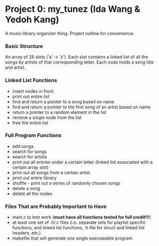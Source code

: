 # Project 0: my_tunez (Ida Wang & Yedoh Kang)
A music library organizer thing. Project outline for convenience.

### Basic Structure
An array of 26 slots ('a' -> 'z').
Each slot contains a linked list of all the songs by artists of that corresponding letter.
Each node holds a song title and artist.

### Linked List Functions
- insert nodes in front
- print out entire list
- find and return a pointer to a song based on name
- find and return a pointer to the first song of an artist based on name
- return a pointer to a random element in the list
- remove a single node from the list
- free the entire list

### Full Program Functions
- add songs
- search for songs
- search for artists
- print out all entries under a certain letter (linked list associated with a certain array slot)
- print out all songs from a certain artist
- print out entire library
- shuffle - print out a series of randomly chosen songs
- delete a song
- delete all the nodes

### Files That are Probably Important to Have
- main.c to test work (**must have all functions tested for full credit!!!**)
- at least one set of .h/.c files (i.e. separate sets for playlist specific functions, and linked list functions, .h file for struct and linked list headers, etc.) 
- makefile that will generate one single executeable program
